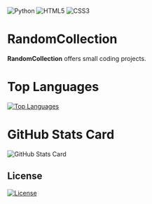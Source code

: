 ![Python](https://img.shields.io/badge/python-3670A0?style=for-the-badge&logo=python&logoColor=ffdd54)
![HTML5](https://img.shields.io/badge/html5-%23E34F26.svg?style=for-the-badge&logo=html5&logoColor=white)
![CSS3](https://img.shields.io/badge/css3-%231572B6.svg?style=for-the-badge&logo=css3&logoColor=white)

# RandomCollection

**RandomCollection** offers small coding projects.

# Top Languages

[![Top Languages](https://github-readme-stats.vercel.app/api/top-langs/?username=RandomCollection&layout=compact&theme=radical)](https://github.com/RandomCollection/github-readme-stats)

# GitHub Stats Card

![GitHub Stats Card](https://github-readme-stats.vercel.app/api?username=RandomCollection&show_icons=true&theme=radical)

## License

[![License](https://img.shields.io/badge/License-MIT-brightgreen.svg)](https://opensource.org/licenses/MIT)
